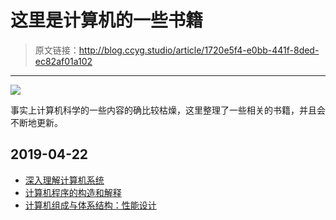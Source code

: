# 这里是计算机的一些书籍

[annotation]: <id> (1720e5f4-e0bb-441f-8ded-ec82af01a102)
[annotation]: <status> (public)
[annotation]: <create_time> (2019-04-22 11:08:31)
[annotation]: <category> (计算机科学)

> 原文链接：<http://blog.ccyg.studio/article/1720e5f4-e0bb-441f-8ded-ec82af01a102>

---

![](http://pqs8hg59d.bkt.clouddn.com/%E5%B9%B4%E8%BD%BB%E4%BA%BA-%E4%BD%A0%E6%B8%B4%E6%9C%9B%E5%8A%9B%E9%87%8F%E5%90%97.jpg)

事实上计算机科学的一些内容的确比较枯燥，这里整理了一些相关的书籍，并且会不断地更新。


## 2019-04-22

- [深入理解计算机系统](https://book.douban.com/subject/1896753/)
- [计算机程序的构造和解释](https://book.douban.com/subject/1148282/)
- [计算机组成与体系结构：性能设计](https://book.douban.com/subject/6398113/)